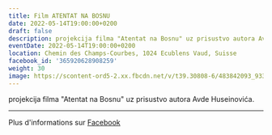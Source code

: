 ```yaml
---
title: Film ATENTAT NA BOSNU
date: 2022-05-14T19:00:00+0200
draft: false
description: projekcija filma "Atentat na Bosnu" uz prisustvo autora Avde Huseinovića.
eventDate: 2022-05-14T19:00:00+0200
location: Chemin des Champs-Courbes, 1024 Ecublens Vaud, Suisse
facebook_id: '365920628908259'
weight: 30
image: https://scontent-ord5-2.xx.fbcdn.net/v/t39.30808-6/483842093_9330013443761058_8599832410174975788_n.jpg?_nc_cat=104&ccb=1-7&_nc_sid=9e60e4&_nc_ohc=NM9Kmx8CeE0Q7kNvwHfD8Kk&_nc_oc=AdkcADhFte8lh0F1R3uJvY715ri_thkG9btXg4zsypXwTa0_3uDi1xc7uuvqqqLqjFA&_nc_zt=23&_nc_ht=scontent-ord5-2.xx&edm=ABTKTjYEAAAA&_nc_gid=krEkOe_1kG9AwQQW5SHnLw&oh=00_AfRtmfXqlia1XsnhQ_c2MUODvuTfgvIeqAG4OjL0pFOd-Q&oe=687250D3
---
```


projekcija filma "Atentat na Bosnu" uz prisustvo autora Avde Huseinovića.

---

Plus d'informations sur [Facebook](https://facebook.com/events/365920628908259)